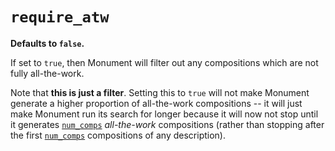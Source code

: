 # `require_atw`

**Defaults to `false`.**

If set to `true`, then Monument will filter out any compositions which are not fully all-the-work.

Note that **this is just a filter**.  Setting this to `true` will not make Monument generate a
higher proportion of all-the-work compositions -- it will just make Monument run its search for
longer because it will now not stop until it generates [`num_comps`](num_comps.md) _all-the-work_
compositions (rather than stopping after the first [`num_comps`](num_comps.md) compositions of any
description).
